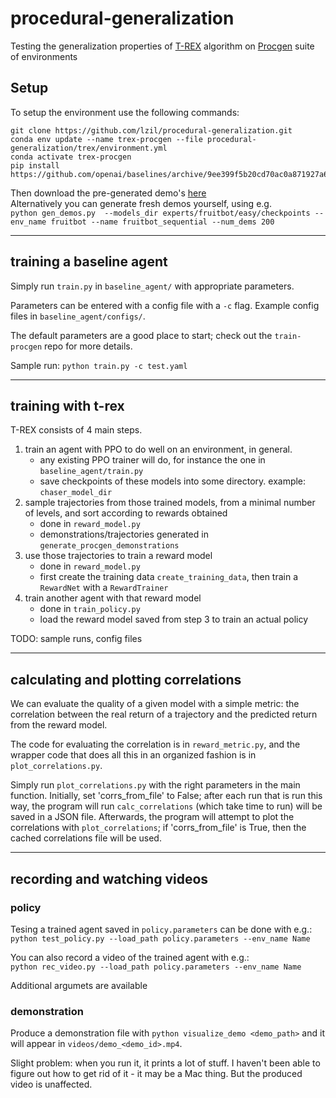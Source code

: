 # procedural-generalization

Testing the generalization properties of [T-REX](https://github.com/hiwonjoon/ICML2019-TREX/blob/master/atari/LearnAtariReward.py) algorithm on [Procgen](https://github.com/openai/procgen) suite of environments

## Setup

To setup the environment use the following commands:

```
git clone https://github.com/lzil/procedural-generalization.git
conda env update --name trex-procgen --file procedural-generalization/trex/environment.yml
conda activate trex-procgen
pip install https://github.com/openai/baselines/archive/9ee399f5b20cd70ac0a871927a6cf043b478193f.zip  
```

Then download the pre-generated demo's [here](https://drive.google.com/drive/folders/1DjGpKnXip6WBXuHzajt1FaiWGU7s4338?usp=sharing)  
Alternatively you can generate fresh demos yourself, using e.g.  
```python gen_demos.py  --models_dir experts/fruitbot/easy/checkpoints --env_name fruitbot --name fruitbot_sequential --num_dems 200```


---

## training a baseline agent

Simply run `train.py` in `baseline_agent/` with appropriate parameters.

Parameters can be entered with a config file with a `-c` flag.
Example config files in `baseline_agent/configs/`.

The default parameters are a good place to start; check out the `train-procgen` repo for more details.

Sample run:
`python train.py -c test.yaml`


---

## training with t-rex

T-REX consists of 4 main steps.

1. train an agent with PPO to do well on an environment, in general.
    - any existing PPO trainer will do, for instance the one in `baseline_agent/train.py`
    - save checkpoints of these models into some directory. example: `chaser_model_dir`
2. sample trajectories from those trained models, from a minimal number of levels, and sort according to rewards obtained
    - done in `reward_model.py`
    - demonstrations/trajectories generated in `generate_procgen_demonstrations`
3. use those trajectories to train a reward model
    - done in `reward_model.py`
    - first create the training data `create_training_data`, then train a `RewardNet` with a `RewardTrainer`
4. train another agent with that reward model
    - done in `train_policy.py`
    - load the reward model saved from step 3 to train an actual policy


TODO: sample runs, config files

---

## calculating and plotting correlations

We can evaluate the quality of a given model with a simple metric: the correlation between the real return of a trajectory and the predicted return from the reward model.

The code for evaluating the correlation is in `reward_metric.py`, and the wrapper code that does all this in an organized fashion is in `plot_correlations.py`.

Simply run `plot_correlations.py` with the right parameters in the main function.
Initially, set 'corrs_from_file' to False; after each run that is run this way, the program will run `calc_correlations` (which take time to run) will be saved in a JSON file.
Afterwards, the program will attempt to plot the correlations with `plot_correlations`; if 'corrs_from_file' is True, then the cached correlations file will be used.


---

## recording and watching videos

### policy

Tesing a trained agent saved in `policy.parameters` can be done with e.g.:  
`python test_policy.py --load_path policy.parameters --env_name Name`

You can also record a video of the trained agent with e.g.:  
`python rec_video.py --load_path policy.parameters --env_name Name`

Additional argumets are available


### demonstration

Produce a demonstration file with
`python visualize_demo <demo_path>`
and it will appear in `videos/demo_<demo_id>.mp4`.

Slight problem: when you run it, it prints a lot of stuff.
I haven't been able to figure out how to get rid of it - it may be a Mac thing.
But the produced video is unaffected.
